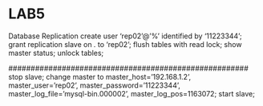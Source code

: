 # LAB5
Database Replication
create user ‘rep02’@’%’ identified by ‘11223344’;
grant replication slave on *.* to ‘rep02’;
flush tables with read lock;
show master status;
unlock tables;

######################################################
stop slave;
change master to 
	 master_host=’192.168.1.2’,
	 master_user=’rep02’,
	 master_password=’11223344’,
	 master_log_file=’mysql-bin.000002’,
	 master_log_pos=1163072;
start slave;
